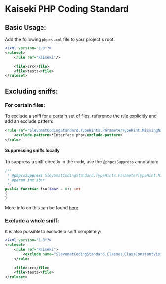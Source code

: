 # Kaiseki PHP Coding Standard

## Basic Usage:
Add the following `phpcs.xml` file to your project's root:
```xml
<?xml version="1.0"?>
<ruleset>
    <rule ref="Kaiseki"/>

    <file>src</file>
    <file>tests</file>
</ruleset>
```

## Excluding sniffs:
### For certain files:
To exclude a sniff for a certain set of files, reference  the rule explicitly and add an exclude pattern:

```xml
<rule ref="SlevomatCodingStandard.TypeHints.ParameterTypeHint.MissingNativeTypeHint">
    <exclude-pattern>*Interface.php</exclude-pattern>
</rule>
```
#### Suppressing sniffs locally
To suppress a sniff directly in the code, use the `@phpcsSuppress` annotation:
```php
/**
 * @phpcsSuppress SlevomatCodingStandard.TypeHints.ParameterTypeHint.MissingNativeTypeHint
 * @param int $bar
 */
public function foo($bar = 0): int
{
}
```

More info on this can be found [here](https://github.com/slevomat/coding-standard#suppressing-sniffs-locally).
### Exclude a whole sniff:
It is also possible to exclude a sniff completely:
```xml
<?xml version="1.0"?>
<ruleset>
    <rule ref="Kaiseki">
        <exclude name="SlevomatCodingStandard.Classes.ClassConstantVisibility"/>
    </rule>

    <file>src</file>
    <file>tests</file>
</ruleset>
```

